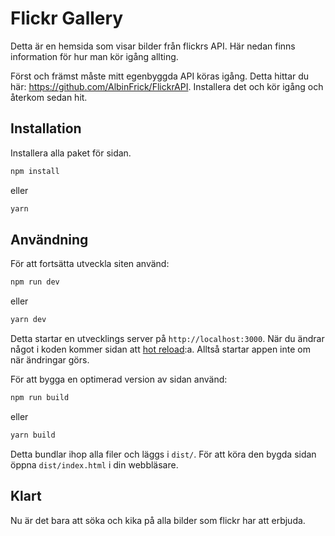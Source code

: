 # Flickr Gallery
Detta är en hemsida som visar bilder från flickrs API. 
Här nedan finns information för hur man kör igång allting.

Först och främst måste mitt egenbyggda API köras igång. Detta hittar du här: https://github.com/AlbinFrick/FlickrAPI.
Installera det och kör igång och återkom sedan hit.

## Installation

Installera alla paket för sidan. 

```bash
npm install
```
eller

```bash
yarn
```

## Användning


För att fortsätta utveckla siten använd:
```bash
npm run dev 
```
eller 

```bash
yarn dev
```

Detta startar en utvecklings server på `http://localhost:3000`. När du ändrar något i koden kommer sidan att [hot reload](https://stackoverflow.com/questions/41428954/what-is-the-difference-between-hot-reloading-and-live-reloading-in-react-native):a. Alltså startar appen inte om när ändringar görs. 

För att bygga en optimerad version av sidan använd:

```bash
npm run build 
```
eller 

```bash
yarn build 
```
Detta bundlar ihop alla filer och läggs i `dist/`. För att köra den bygda sidan öppna `dist/index.html` i din webbläsare.

## Klart
Nu är det bara att söka och kika på alla bilder som flickr har att erbjuda. 
